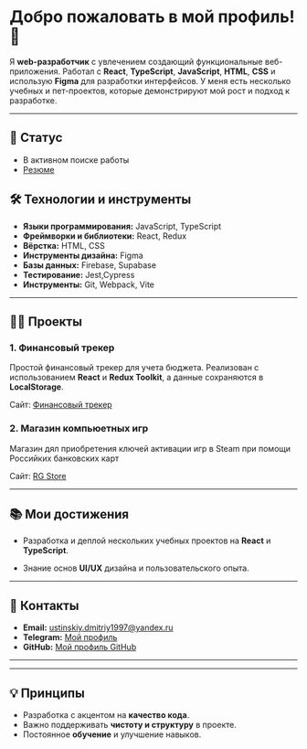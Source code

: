 # Добро пожаловать в мой профиль! 👋

Я **web-разработчик** с увлечением создающий функциональные веб-приложения. Работал с **React**, **TypeScript**, **JavaScript**, **HTML**, **CSS** и использую **Figma** для разработки интерфейсов. У меня есть несколько учебных и пет-проектов, которые демонстрируют мой рост и подход к разработке.

---

## 💼 Статус
- В активном поиске работы
- [Резюме](https://hh.ru/resume/71b28013ff0e4737c00039ed1f6930514b7751)

## 🛠️ Технологии и инструменты

- **Языки программирования:** JavaScript, TypeScript
- **Фреймворки и библиотеки:** React, Redux
- **Вёрстка:** HTML, CSS
- **Инструменты дизайна:** Figma
- **Базы данных:** Firebase, Supabase
- **Тестирование:** Jest,Cypress
- **Инструменты:** Git, Webpack, Vite

---

## 🧑‍💻 Проекты

### 1. Финансовый трекер
Простой финансовый трекер для учета бюджета. Реализован с использованием **React** и **Redux Toolkit**, а данные сохраняются в **LocalStorage**.

Сайт: [Финансовый трекер](https://my-finance-delta-three.vercel.app/)

### 2. Магазин компьюетных игр
Магазин дял приобретения ключей активации игр в Steam при помощи Российких банковских карт

Сайт: [RG Store](https://game-shop-sandy.vercel.app/)

---

## 📚 Мои достижения

- Разработка и деплой нескольких учебных проектов на **React** и **TypeScript**.

- Знание основ **UI/UX** дизайна и пользовательского опыта.

---

## 💬 Контакты

- **Email:** ustinskiy.dmitriy1997@yandex.ru
- **Telegram:** [Мой профиль](https://t.me/marpol03)
- **GitHub:** [Мой профиль GitHub](https://github.com/UstinskiyDmitriy)

---

---

## 💡 Принципы

- Разработка с акцентом на **качество кода**.
- Важно поддерживать **чистоту и структуру** в проекте.
- Постоянное **обучение** и улучшение навыков.

